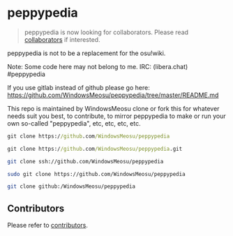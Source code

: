 # peppypedia

> peppypedia is now looking for collaborators. Please read [collaborators](collaborators) if interested.

peppypedia is not to be a replacement for the osu!wiki.

Note: Some code here may not belong to me.
IRC: (libera.chat) #peppypedia

If you use gitlab instead of github please go here:
<https://github.com/WindowsMeosu/peppypedia/tree/master/README.md>

This repo is maintained by WindowsMeosu
clone or fork this for whatever needs suit you best, to contribute, to mirror peppypedia to make or run your own so-called "peppypedia", etc, etc, etc, etc.

```cmd
git clone https://github.com/WindowsMeosu/peppypedia
```

```cmd
git clone https://github.com/WindowsMeosu/peppypedia.git
```

```sh
git clone ssh://github.com/WindowsMeosu/peppypedia
```

```sh
sudo git clone https://github.com/WindowsMeosu/peppypedia
```

```sh
git clone github:/WindowsMeosu/peppypedia
```

## Contributors

Please refer to [contributors](./contributors.md).
